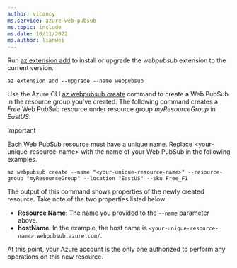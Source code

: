 ```yaml
---
author: vicancy
ms.service: azure-web-pubsub
ms.topic: include
ms.date: 10/11/2022
ms.author: lianwei
---
```


Run [az extension add](/cli/azure/extension#az-extension-add) to install or upgrade the *webpubsub* extension to the current version.

```azurecli-interactive
az extension add --upgrade --name webpubsub
```

Use the Azure CLI [az webpubsub create](/cli/azure/webpubsub#az-webpubsub-create) command to create a Web PubSub in the resource group you've created. The following command creates a _Free_ Web PubSub resource under resource group _myResourceGroup_ in _EastUS_:

  > [!Important]
  > Each Web PubSub resource must have a unique name. Replace &lt;your-unique-resource-name&gt; with the name of your Web PubSub in the following examples.

```azurecli
az webpubsub create --name "<your-unique-resource-name>" --resource-group "myResourceGroup" --location "EastUS" --sku Free_F1
```

The output of this command shows properties of the newly created resource. Take note of the two properties listed below:

- **Resource Name**: The name you provided to the `--name` parameter above.
- **hostName**: In the example, the host name is `<your-unique-resource-name>.webpubsub.azure.com/`.

At this point, your Azure account is the only one authorized to perform any operations on this new resource.
